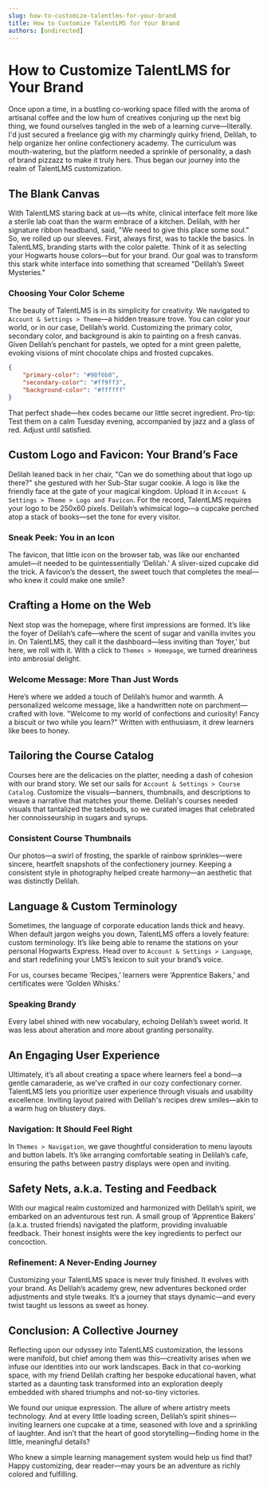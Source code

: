 ```yaml
---
slug: how-to-customize-talentlms-for-your-brand
title: How to Customize TalentLMS for Your Brand
authors: [undirected]
---
```



# How to Customize TalentLMS for Your Brand

Once upon a time, in a bustling co-working space filled with the aroma of artisanal coffee and the low hum of creatives conjuring up the next big thing, we found ourselves tangled in the web of a learning curve—literally. I'd just secured a freelance gig with my charmingly quirky friend, Delilah, to help organize her online confectionery academy. The curriculum was mouth-watering, but the platform needed a sprinkle of personality, a dash of brand pizzazz to make it truly hers. Thus began our journey into the realm of TalentLMS customization.

## The Blank Canvas

With TalentLMS staring back at us—its white, clinical interface felt more like a sterile lab coat than the warm embrace of a kitchen. Delilah, with her signature ribbon headband, said, "We need to give this place some soul." So, we rolled up our sleeves. First, always first, was to tackle the basics. In TalentLMS, branding starts with the color palette. Think of it as selecting your Hogwarts house colors—but for your brand. Our goal was to transform this stark white interface into something that screamed "Delilah’s Sweet Mysteries."

### Choosing Your Color Scheme

The beauty of TalentLMS is in its simplicity for creativity. We navigated to `Account & Settings > Theme`—a hidden treasure trove. You can color your world, or in our case, Delilah’s world. Customizing the primary color, secondary color, and background is akin to painting on a fresh canvas. Given Delilah’s penchant for pastels, we opted for a mint green palette, evoking visions of mint chocolate chips and frosted cupcakes.

```json
{
    "primary-color": "#98f6b0",
    "secondary-color": "#ff9ff3",
    "background-color": "#ffffff"
}
```

That perfect shade—hex codes became our little secret ingredient. Pro-tip: Test them on a calm Tuesday evening, accompanied by jazz and a glass of red. Adjust until satisfied.

## Custom Logo and Favicon: Your Brand’s Face

Delilah leaned back in her chair, "Can we do something about that logo up there?" she gestured with her Sub-Star sugar cookie. A logo is like the friendly face at the gate of your magical kingdom. Upload it in `Account & Settings > Theme > Logo and Favicon`. For the record, TalentLMS requires your logo to be 250x60 pixels. Delilah’s whimsical logo—a cupcake perched atop a stack of books—set the tone for every visitor.

### Sneak Peek: You in an Icon

The favicon, that little icon on the browser tab, was like our enchanted amulet—it needed to be quintessentially ‘Delilah.’ A sliver-sized cupcake did the trick. A favicon’s the dessert, the sweet touch that completes the meal—who knew it could make one smile?

## Crafting a Home on the Web

Next stop was the homepage, where first impressions are formed. It’s like the foyer of Delilah’s cafe—where the scent of sugar and vanilla invites you in. On TalentLMS, they call it the dashboard—less inviting than ‘foyer,’ but here, we roll with it. With a click to `Themes > Homepage`, we turned dreariness into ambrosial delight.

### Welcome Message: More Than Just Words

Here’s where we added a touch of Delilah’s humor and warmth. A personalized welcome message, like a handwritten note on parchment—crafted with love. "Welcome to my world of confections and curiosity! Fancy a biscuit or two while you learn?" Written with enthusiasm, it drew learners like bees to honey.

## Tailoring the Course Catalog

Courses here are the delicacies on the platter, needing a dash of cohesion with our brand story. We set our sails for `Account & Settings > Course Catalog`. Customize the visuals—banners, thumbnails, and descriptions to weave a narrative that matches your theme. Delilah's courses needed visuals that tantalized the tastebuds, so we curated images that celebrated her connoisseurship in sugars and syrups.

### Consistent Course Thumbnails

Our photos—a swirl of frosting, the sparkle of rainbow sprinkles—were sincere, heartfelt snapshots of the confectionery journey. Keeping a consistent style in photography helped create harmony—an aesthetic that was distinctly Delilah.

## Language & Custom Terminology

Sometimes, the language of corporate education lands thick and heavy. When default jargon weighs you down, TalentLMS offers a lovely feature: custom terminology. It’s like being able to rename the stations on your personal Hogwarts Express. Head over to `Account & Settings > Language`, and start redefining your LMS’s lexicon to suit your brand’s voice.

For us, courses became ‘Recipes,’ learners were ‘Apprentice Bakers,’ and certificates were ‘Golden Whisks.’ 

### Speaking Brandy

Every label shined with new vocabulary, echoing Delilah’s sweet world. It was less about alteration and more about granting personality.

## An Engaging User Experience

Ultimately, it’s all about creating a space where learners feel a bond—a gentle camaraderie, as we've crafted in our cozy confectionary corner. TalentLMS lets you prioritize user experience through visuals and usability excellence. Inviting layout paired with Delilah's recipes drew smiles—akin to a warm hug on blustery days.

### Navigation: It Should Feel Right

In `Themes > Navigation`, we gave thoughtful consideration to menu layouts and button labels. It’s like arranging comfortable seating in Delilah’s cafe, ensuring the paths between pastry displays were open and inviting.

## Safety Nets, a.k.a. Testing and Feedback

With our magical realm customized and harmonized with Delilah’s spirit, we embarked on an adventurous test run. A small group of ‘Apprentice Bakers’ (a.k.a. trusted friends) navigated the platform, providing invaluable feedback. Their honest insights were the key ingredients to perfect our concoction.

### Refinement: A Never-Ending Journey

Customizing your TalentLMS space is never truly finished. It evolves with your brand. As Delilah’s academy grew, new adventures beckoned order adjustments and style tweaks. It’s a journey that stays dynamic—and every twist taught us lessons as sweet as honey.

## Conclusion: A Collective Journey

Reflecting upon our odyssey into TalentLMS customization, the lessons were manifold, but chief among them was this—creativity arises when we infuse our identities into our work landscapes. Back in that co-working space, with my friend Delilah crafting her bespoke educational haven, what started as a daunting task transformed into an exploration deeply embedded with shared triumphs and not-so-tiny victories.

We found our unique expression. The allure of where artistry meets technology. And at every little loading screen, Delilah’s spirit shines—inviting learners one cupcake at a time, seasoned with love and a sprinkling of laughter. And isn’t that the heart of good storytelling—finding home in the little, meaningful details?

Who knew a simple learning management system would help us find that? Happy customizing, dear reader—may yours be an adventure as richly colored and fulfilling.